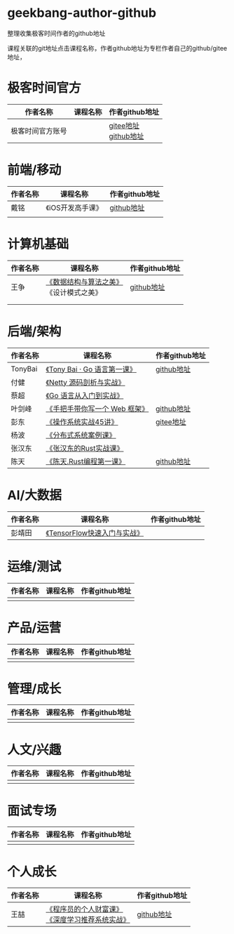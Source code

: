 # geekbang-author-github
整理收集极客时间作者的github地址

课程关联的git地址点击课程名称，作者github地址为专栏作者自己的github/gitee地址，



# 极客时间官方

| 作者名称         | 课程名称 | 作者github地址                                               |
| ---------------- | -------- | ------------------------------------------------------------ |
| 极客时间官方账号 |          | [gitee地址](https://gitee.com/geektime-geekbang)<br />[github地址](https://github.com/geektime-geekbang) |



# 前端/移动

| 作者名称 | 课程名称          | 作者github地址                            |
| -------- | ----------------- | ----------------------------------------- |
| 戴铭     | 《iOS开发高手课》 | [github地址](https://github.com/ming1016) |
|          |                   |                                           |



# 计算机基础

| 作者名称 | 课程名称                                                     | 作者github地址                                 |
| -------- | ------------------------------------------------------------ | ---------------------------------------------- |
| 王争     | [《数据结构与算法之美》](https://github.com/wangzheng0822/algo)<br />《设计模式之美》 | [github地址](https://github.com/wangzheng0822) |
|          |                                                              |                                                |
|          |                                                              |                                                |

 



# 后端/架构

| 作者名称 | 课程名称                                                     | 作者github地址                            |
| -------- | ------------------------------------------------------------ | ----------------------------------------- |
| TonyBai  | [《Tony Bai · Go 语言第一课》](https://github.com/bigwhite/publication/tree/master/column/timegeek/go-first-course) | [github地址](https://github.com/bigwhite) |
| 付健     | [《Netty 源码剖析与实战》](https://gitee.com/geektime-geekbang/geek_netty) |                                           |
| 蔡超     | [《Go 语言从入门到实战》](https://gitee.com/geektime-geekbang/go_learning) |                                           |
| 叶剑峰   | [《手把手带你写一个 Web 框架》](https://github.com/gohade/coredemo/tree/geekbang/03) | [github地址](https://github.com/gohade)   |
| 彭东     | [《操作系统实战45讲》](https://gitee.com/lmos/cosmos)        | [gitee地址](https://gitee.com/lmos)       |
| 杨波     | [《分布式系统案例课》](https://gitee.com/geektime-geekbang/geektime-distributed) |                                           |
| 张汉东   | [《张汉东的Rust实战课》](https://gitee.com/geektime-geekbang/geektime-Rust) |                                           |
| 陈天     | [《陈天.Rust编程第一课》](https://github.com/tyrchen/geektime-rust) | [github地址](https://github.com/tyrchen)  |



# AI/大数据

| 作者名称 | 课程名称                                                     | 作者github地址 |
| -------- | ------------------------------------------------------------ | -------------- |
| 彭靖田   | [《TensorFlow快速入门与实战》](https://gitee.com/geektime-geekbang/tensorflow-101/tree/master/beginners) |                |



# 运维/测试

| 作者名称 | 课程名称 | 作者github地址 |
| -------- | -------- | -------------- |
|          |          |                |



# 产品/运营

| 作者名称 | 课程名称 | 作者github地址 |
| -------- | -------- | -------------- |
|          |          |                |



# 管理/成长

| 作者名称 | 课程名称 | 作者github地址 |
| -------- | -------- | -------------- |
|          |          |                |



# 人文/兴趣

| 作者名称 | 课程名称 | 作者github地址 |
| -------- | -------- | -------------- |
|          |          |                |



# 面试专场

| 作者名称 | 课程名称 | 作者github地址 |
| -------- | -------- | -------------- |
|          |          |                |



# 个人成长

| 作者名称 | 课程名称                                                     | 作者github地址                          |
| -------- | ------------------------------------------------------------ | --------------------------------------- |
| 王喆     | [《程序员的个人财富课》](https://github.com/wzhe06/SmartInvest)<br />[《深度学习推荐系统实战》](https://github.com/wzhe06/SparrowRecSys) | [github地址](https://github.com/wzhe06) |


